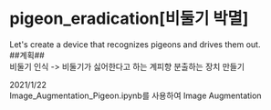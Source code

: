 # pigeon_eradication[비둘기 박멸]
Let's create a device that recognizes pigeons and drives them out.  
##계획##  
비둘기 인식 -> 비둘기가 싫어한다고 하는 계피향 분출하는 장치 만들기  

2021/1/22  
Image_Augmentation_Pigeon.ipynb를 사용하여 Image Augmentation  
